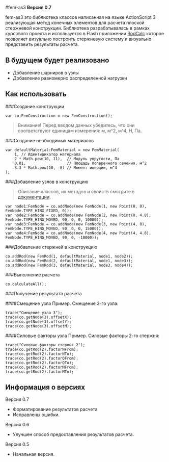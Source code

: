 #fem-as3
**Версия 0.7**

fem-as3 это библиотека классов написанная на языке ActionScript 3 реализующая метод конечных элементов для расчета плоской стержневой конструкции. Библиотека разрабатывалась в рамках курсового проекта и используется в Flash приложении [RodCalc](http://ninasb.ru/rodcalc.html) которое позволяет визуально построить стержневую систему и визуально представить результаты расчета.

## В будущем будет реализовано
- Добавление шарниров в узлы
- Добавление равномерно распределенной нагрузки

## Как использовать

###Создание конструкции
```as3
var co:FemConstruction = new FemConstruction();
```

> Внимание! Перед вводом данных убедитесь, что они соответствуют
> единицам измерения: м, м^2, м^4, Н, Па.

###Создание необходимых материалов
```as3
var defaultMaterial:FemMaterial = new FemMaterial(
    1, // Идентификатор материала
    2 * Math.pow(10, 11),  // Модуль упругости, Па
    0.01,                  // Площадь поперечного сечения, м^2
    8.3 * Math.pow(10, -8) // Момент инерции, м^4
);
```

###Добавление узлов в конструкцию
> Описание классов, их методов и свойств смотрите в [документации](http://subdan.github.com/fem-as3/).

```as3
var node1:FemNode = co.addNode(new FemNode(1, new Point(0, 0), FemNode.TYPE_HING_FIXED, 0));
var node2:FemNode = co.addNode(new FemNode(2, new Point(0, 4.8), FemNode.TYPE_HING_MOVED, 90, 0, 0, 10000));
var node3:FemNode = co.addNode(new FemNode(3, new Point(4, 0), FemNode.TYPE_HING_MOVED, 90, 0, 0, 15000));
var node4:FemNode = co.addNode(new FemNode(4, new Point(4, 4.8), FemNode.TYPE_HING_MOVED, 90, 0, -10000));
```

###Добавление стержней в конструкцию
```as3
co.addRod(new FemRod(1, defaultMaterial, node1, node2));
co.addRod(new FemRod(2, defaultMaterial, node1, node3));
co.addRod(new FemRod(3, defaultMaterial, node3, node4));
```

###Выполнение расчета
```as3
co.calculateAll();
```

###Получение результата расчета

####Смещение узла
Пример. Смещение 3-го узла:
```as3
trace("Смещение узла 3");
trace(co.getNode(3).offsetX);
trace(co.getNode(3).offsetY);
trace(co.getNode(3).offsetM);
```

####Силовые факторы узла
Пример. Силовые факторы 2-го стержня:
```as3
trace("Силовые факторы стержня 2");
trace(co.getRod(2).factorNFrom);
trace(co.getRod(2).factorNTo);
trace(co.getRod(2).factorQFrom);
trace(co.getRod(2).factorQTo);
trace(co.getRod(2).factorMFrom);
trace(co.getRod(2).factorMTo);
```

## Информация о версиях
Версия 0.7
- Форматирование результатов расчета
- Исправлены ошибки.

Версия 0.6
- Улучшен способ предоставления результатов расчета.

Версия 0.5
- Начальная версия.
